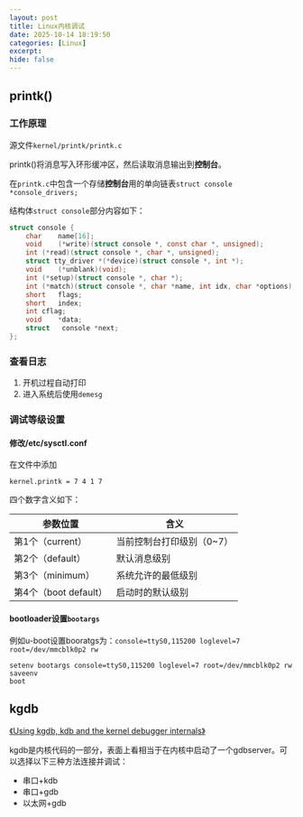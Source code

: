 ```yaml
---
layout: post
title: Linux内核调试
date: 2025-10-14 18:19:50
categories: [Linux]
excerpt:
hide: false
---
```



## printk()

### 工作原理

源文件`kernel/printk/printk.c`

printk()将消息写入环形缓冲区，然后读取消息输出到**控制台**。


在`printk.c`中包含一个存储**控制台**用的单向链表`struct console *console_drivers;`

结构体`struct console`部分内容如下：
```c
struct console {
	char	name[16];
	void	(*write)(struct console *, const char *, unsigned);
	int	(*read)(struct console *, char *, unsigned);
	struct tty_driver *(*device)(struct console *, int *);
	void	(*unblank)(void);
	int	(*setup)(struct console *, char *);
	int	(*match)(struct console *, char *name, int idx, char *options);
	short	flags;
	short	index;
	int	cflag;
	void	*data;
	struct	 console *next;
};
```


### 查看日志

1. 开机过程自动打印
2. 进入系统后使用`demesg`

### 调试等级设置


#### 修改/etc/sysctl.conf

在文件中添加
```
kernel.printk = 7 4 1 7
```
四个数字含义如下：

| 参数位置              | 含义                      |
| --------------------- | ------------------------- |
| 第1个（current）      | 当前控制台打印级别（0~7） |
| 第2个（default）      | 默认消息级别              |
| 第3个（minimum）      | 系统允许的最低级别        |
| 第4个（boot default） | 启动时的默认级别          |

#### bootloader设置`bootargs`

例如u-boot设置booratgs为：`console=ttyS0,115200 loglevel=7 root=/dev/mmcblk0p2 rw`


```
setenv bootargs console=ttyS0,115200 loglevel=7 root=/dev/mmcblk0p2 rw
saveenv
boot
```


## kgdb

[《Using kgdb, kdb and the kernel debugger internals》](https://docs.kernel.org/process/debugging/kgdb.html)

kgdb是内核代码的一部分，表面上看相当于在内核中启动了一个gdbserver。可以选择以下三种方法连接并调试：

- 串口+kdb
- 串口+gdb
- 以太网+gdb
